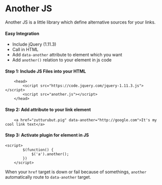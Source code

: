 # Another JS

Another JS is a little library which define alternative sources for your links. 

#### Easy Integration

  - Include jQuery (1.11.3)
  - Call in HTML
  - Add ```data-another``` attribute to element which you want
  - Add ```another()``` relation to your element in js code

#### Step 1: Include JS Files into your HTML

```
    <head>
        <script src="https://code.jquery.com/jquery-1.11.3.js"></script>
	    <script src="another.js"></script>
    </head>
```

#### Step 2: Add attribute to your link element
```
    <a href="zutturubut.pig" data-another="http://google.com">It's my cool link text</a>
```

#### Step 3: Activate plugin for  element in JS
```
<script>
		$(function() {
			$('a').another();
		})
	</script>
```

When your ```href``` target is down or fail because of somethings, ```another``` automatically route to ```data-another``` target.


